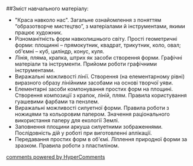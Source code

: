 <div id="hypercomments_widget" class="js-hypercomments-widget invisible"></div>

##Зміст навчального матеріалу:

*	"Краса навколо нас". Загальне ознайомлення з поняттям “образотворче мистецтво”, з матеріалами й інструментами, якими працює художник.
*	Різноманітність форм навколишнього світу. Прості геометричні форми: площинні – прямокутник, квадрат, трикутник, коло, овал; об'ємні – куб, циліндр, конус, куля.
*	Лінія, пляма, крапка, штрих як засоби створення форми. Графічні матеріали та інструменти. Прийоми роботи графічними інструментами.
*	Виражальні можливості лінії. Створення (на елементарному рівні) виразного образу лінійними засобами на основі творчої уяви.
*	Елементарні засоби компонування простих форм на площині. Створення композиції з крапок, ліній, плям. Правила користування гуашевими фарбами та пензлем.
*	Виражальні можливості силуетної форми. Правила роботи з ножицями та кольоровим папером. Значення раціонального використання паперу для екології Землі.
*	Заповнення площини аркуша силуетними зображеннями. Послідовність дій у роботі при виготовленні аплікації.
*	Передавання простих форм в об'ємі. Ліплення природної форми за зразком. Правила роботи з пластиліном.

<div class="js-hypercomments-container">
    <a href="http://hypercomments.com" class="hc-link" title="comments widget">comments powered by HyperComments</a>
</div>